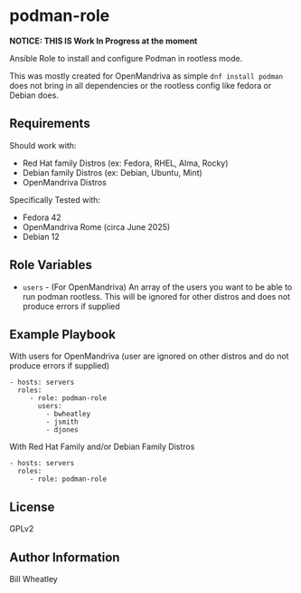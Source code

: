 podman-role
=========

**NOTICE: THIS IS Work In Progress at the moment**

Ansible Role to install and configure Podman in rootless mode.

This was mostly created for OpenMandriva as simple `dnf install podman` does not bring in all dependencies or the rootless config like fedora or Debian does.

Requirements
------------

Should work with:

- Red Hat family Distros (ex: Fedora, RHEL, Alma, Rocky)
- Debian family Distros (ex: Debian, Ubuntu, Mint)
- OpenMandriva Distros

Specifically Tested with:

- Fedora 42
- OpenMandriva Rome (circa June 2025)
- Debian 12

Role Variables
--------------

- `users` - (For OpenMandriva) An array of the users you want to be able to run podman rootless.  This will be ignored for other distros and does not produce errors if supplied

Example Playbook
----------------

With users for OpenMandriva (user are ignored on other distros and do not produce errors if supplied)

    - hosts: servers
      roles:
         - role: podman-role
           users:
             - bwheatley
             - jsmith
             - djones

With Red Hat Family and/or Debian Family Distros

    - hosts: servers
      roles:
         - role: podman-role

License
-------

GPLv2

Author Information
------------------

Bill Wheatley
